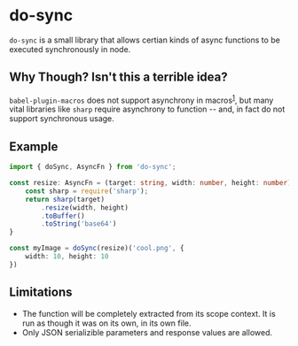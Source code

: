 do-sync
========

`do-sync` is a small library that allows certian kinds of async functions to be executed synchronously in node.

Why Though? Isn't this a terrible idea?
---------------------------------------

`babel-plugin-macros` does not support asynchrony in macros<sup>[1]</sup>, but many vital libraries like `sharp` require asynchrony to function -- and, in fact do not support synchronous usage.

Example
-------

```typescript
import { doSync, AsyncFn } from 'do-sync';

const resize: AsyncFn = (target: string, width: number, height: number) => {
    const sharp = require('sharp');
    return sharp(target)
        .resize(width, height)
        .toBuffer()
        .toString('base64')
}

const myImage = doSync(resize)('cool.png', {
    width: 10, height: 10
})
```

Limitations
-----------
- The function will be completely extracted from its scope context. It is run as though it was on its own, in its own file.
- Only JSON serializible parameters and response values are allowed.

[1]: https://github.com/kentcdodds/babel-plugin-macros/issues/62#issuecomment-387155622